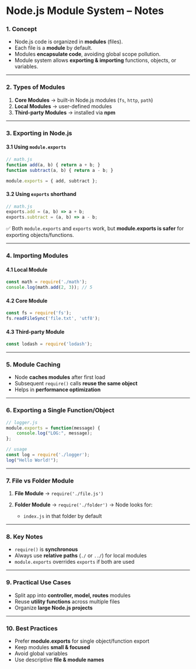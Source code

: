# Node.js Module System – Notes


### 1. **Concept**

* Node.js code is organized in **modules** (files).
* Each file is a **module** by default.
* Modules **encapsulate code**, avoiding global scope pollution.
* Module system allows **exporting & importing** functions, objects, or variables.

---

### 2. **Types of Modules**

1. **Core Modules** → built-in Node.js modules (`fs`, `http`, `path`)
2. **Local Modules** → user-defined modules
3. **Third-party Modules** → installed via **npm**

---

### 3. **Exporting in Node.js**

#### 3.1 Using `module.exports`

```js
// math.js
function add(a, b) { return a + b; }
function subtract(a, b) { return a - b; }

module.exports = { add, subtract };
```

#### 3.2 Using `exports` shorthand

```js
// math.js
exports.add = (a, b) => a + b;
exports.subtract = (a, b) => a - b;
```

✅ Both `module.exports` and `exports` work, but **module.exports is safer** for exporting objects/functions.

---

### 4. **Importing Modules**

#### 4.1 Local Module

```js
const math = require('./math');
console.log(math.add(2, 3)); // 5
```

#### 4.2 Core Module

```js
const fs = require('fs');
fs.readFileSync('file.txt', 'utf8');
```

#### 4.3 Third-party Module

```js
const lodash = require('lodash');
```

---

### 5. **Module Caching**

* Node **caches modules** after first load
* Subsequent `require()` calls **reuse the same object**
* Helps in **performance optimization**

---

### 6. **Exporting a Single Function/Object**

```js
// logger.js
module.exports = function(message) {
    console.log("LOG:", message);
};

// usage
const log = require('./logger');
log("Hello World!");
```

---

### 7. **File vs Folder Module**

1. **File Module** → `require('./file.js')`
2. **Folder Module** → `require('./folder')` → Node looks for:

   * `index.js` in that folder by default

---

### 8. **Key Notes**

* `require()` is **synchronous**
* Always use **relative paths** (`./` or `../`) for local modules
* `module.exports` overrides `exports` if both are used

---

### 9. **Practical Use Cases**

* Split app into **controller, model, routes** modules
* Reuse **utility functions** across multiple files
* Organize **large Node.js projects**

---

### 10. **Best Practices**

* Prefer **module.exports** for single object/function export
* Keep modules **small & focused**
* Avoid global variables
* Use descriptive **file & module names**

